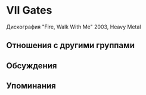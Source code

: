 # VII Gates

Дискография
"Fire, Walk With Me" 2003, Heavy Metal

## Отношения с другими группами


## Обсуждения


## Упоминания

